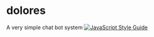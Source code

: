 # dolores
A very simple chat bot system
[![JavaScript Style Guide](https://img.shields.io/badge/code_style-standard-brightgreen.svg)](https://standardjs.com)
